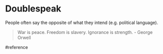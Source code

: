 # Doublespeak
People often say the opposite of what they intend (e.g. political language). 
> War is peace. Freedom is slavery. Ignorance is strength. - George Orwell

#reference